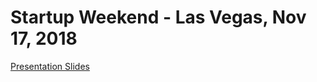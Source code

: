 # Startup Weekend - Las Vegas, Nov 17, 2018

[Presentation Slides](https://drive.google.com/drive/folders/1Oy9XFFwDXROAFzZWTpWZxF550zEzA-Gl?ogsrc=32)